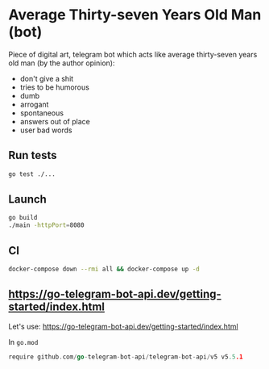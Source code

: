 # Average Thirty-seven Years Old Man (bot)

Piece of digital art, telegram bot which acts like average thirty-seven years old man (by the author opinion):
- don't give a shit
- tries to be humorous 
- dumb
- arrogant
- spontaneous
- answers out of place
- user bad words

## Run tests
```bash
go test ./...
```

## Launch
```bash
go build
./main -httpPort=8080
```

## CI
```bash
docker-compose down --rmi all && docker-compose up -d
```

## https://go-telegram-bot-api.dev/getting-started/index.html

Let's use: https://go-telegram-bot-api.dev/getting-started/index.html

In `go.mod`
```go
require github.com/go-telegram-bot-api/telegram-bot-api/v5 v5.5.1
```
